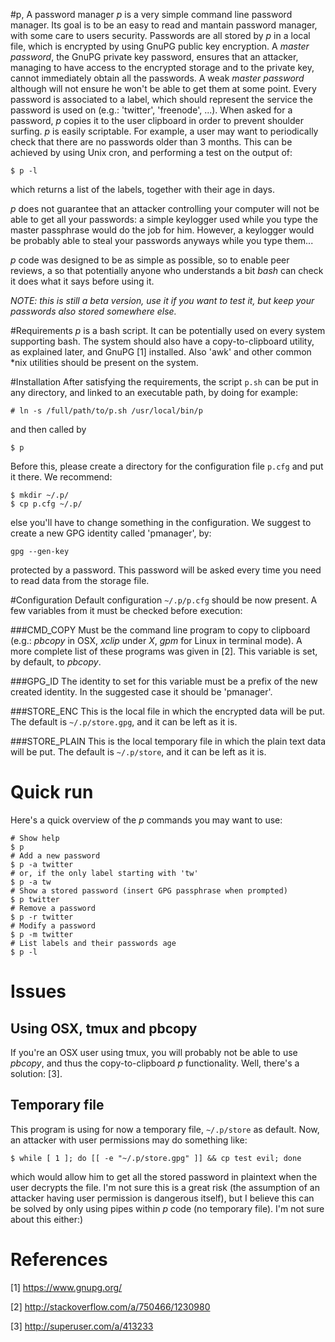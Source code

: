 #p, A password manager
*p* is a very simple command line password manager. Its goal is to be an easy
to read and mantain password manager, with some care to users security.
Passwords are all stored by *p* in a local file, which is encrypted
by using GnuPG public key encryption. A _master password_, the GnuPG private
key password, ensures that an attacker, managing to have access to the
encrypted storage and to the private key, cannot immediately obtain all the
passwords.
A weak _master password_ although will not ensure he won't be able to get
them at some point.
Every password is associated to a label, which should represent the service
the password is used on (e.g.: 'twitter', 'freenode', ...).
When asked for a password, *p* copies it to the user clipboard in
order to prevent shoulder surfing.
*p* is easily scriptable. For example, a user may want to periodically
check that there are no passwords older than 3 months. This can be achieved by
using Unix cron, and performing a test on the output of:
```
$ p -l
```
which returns a list of the labels, together with their age in days.

*p* does not guarantee that an attacker controlling your computer will not be
able to get all your passwords: a simple keylogger used while you type the
master passphrase would do the job for him. However, a keylogger would be
probably able to steal your passwords anyways while you type
them...

*p* code was designed to be as simple as possible, so to enable peer reviews,
a so that potentially anyone who understands a bit *bash* can check it does
what it says before using it.

_NOTE: this is still a beta version, use it if you want to test it, but keep
your passwords also stored somewhere else._

#Requirements
*p* is a bash script. It can be potentially used on every system supporting
bash. The system should also have a copy-to-clipboard utility, as explained
later, and GnuPG [1] installed. Also 'awk' and other common \*nix utilities
should be present on the system.

#Installation
After satisfying the requirements, the script `p.sh` can be put in any
directory, and linked to an executable path, by doing for example:
```
# ln -s /full/path/to/p.sh /usr/local/bin/p
```
and then called by
```
$ p
```
Before this, please create a directory for the configuration file `p.cfg` and
put it there. We recommend:
```
$ mkdir ~/.p/
$ cp p.cfg ~/.p/
```
else you'll have to change something in the configuration.
We suggest to create a new GPG identity called 'pmanager', by:
```
gpg --gen-key
```
protected by a password. This password will be asked every time you need to
read data from the storage file.

#Configuration
Default configuration `~/.p/p.cfg` should be now present.
A few variables from it must be checked before execution:

###CMD\_COPY
Must be the command line program to copy to clipboard (e.g.: *pbcopy* in OSX,
*xclip* under *X*, *gpm* for Linux in terminal mode).
A more complete list of these programs was given in [2].
This variable is set, by default, to *pbcopy*.

###GPG\_ID
The identity to set for this variable must be a prefix of the new created
identity. In the suggested case it should be 'pmanager'.

###STORE\_ENC
This is the local file in which the encrypted data will be put. The default is
`~/.p/store.gpg`, and it can be left as it is.

###STORE\_PLAIN
This is the local temporary file in which the plain text data will be put. The
default is `~/.p/store`, and it can be left as it is.

# Quick run

Here's a quick overview of the *p* commands you may want to use:
```
# Show help
$ p
# Add a new password
$ p -a twitter
# or, if the only label starting with 'tw'
$ p -a tw
# Show a stored password (insert GPG passphrase when prompted)
$ p twitter
# Remove a password
$ p -r twitter
# Modify a password
$ p -m twitter
# List labels and their passwords age
$ p -l
```

# Issues
## Using OSX, tmux and pbcopy
If you're an OSX user using tmux, you will probably not be able to use *pbcopy*,
and thus the copy-to-clipboard *p* functionality. Well, there's a solution: [3].

## Temporary file
This program is using for now a temporary file, `~/.p/store` as default.
Now, an attacker with user permissions may do something like:
```
$ while [ 1 ]; do [[ -e "~/.p/store.gpg" ]] && cp test evil; done
```
which would allow him to get all the stored password in plaintext when the user
decrypts the file. I'm not sure this is a great risk (the assumption of an
attacker having user permission is dangerous itself), but I believe this can
be solved by only using pipes within *p* code (no temporary file). I'm not sure
about this either:)


# References
[1] <https://www.gnupg.org/>

[2] <http://stackoverflow.com/a/750466/1230980>

[3] <http://superuser.com/a/413233>
